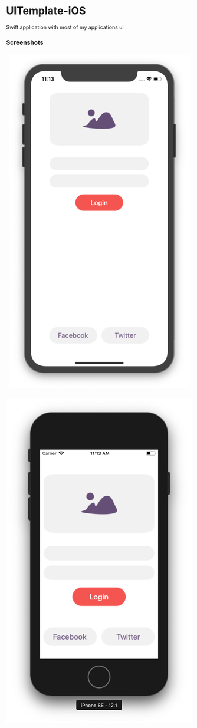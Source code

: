 # UITemplate-iOS
Swift application with most of my applications ui

### Screenshots

<h3 align="center">
<img src="Screenshots/screen1.png" alt="Screenshot 1" />
</h3>

<h3 align="center">
<img src="Screenshots/screen2.png" alt="Screenshot 2" />
</h3>
